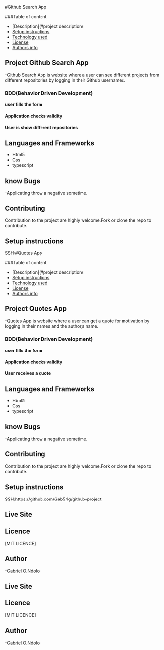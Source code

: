 #Github Search App

###Table of content

- [Description](#project description)
- [Setup instructions](#setup-instructions)
- [Technology used](#language-and-frameworks)
- [License](#license)
- [Authors info](#Author)

## Project Github Search App

-Github Search App is website where a user can see different projects from different repositories by logging in their Github usernames.

### BDD(Behavior Driven Development)

#### user fills the form

#### Application checks validity

#### User is show different repositories

## Languages and Frameworks

- Html5
- Css
- typescript

## know Bugs

-Applicating throw a negative sometime.

## Contributing

Contribution to the project are highly welcome.Fork or clone the repo to contribute.

## Setup instructions

SSH:#Quotes App

###Table of content

- [Description](#project description)
- [Setup instructions](#setup-instructions)
- [Technology used](#language-and-frameworks)
- [License](#license)
- [Authors info](#Author)

## Project Quotes App

-Quotes App is website where a user can get a quote for motivation by logging in their names and the author,s name.

### BDD(Behavior Driven Development)

#### user fills the form

#### Application checks validity

#### User receives a quote

## Languages and Frameworks

- Html5
- Css
- typescript

## know Bugs

-Applicating throw a negative sometime.

## Contributing

Contribution to the project are highly welcome.Fork or clone the repo to contribute.

## Setup instructions

SSH:https://github.com/Geb54g/github-project

## Live Site


## Licence

[MIT LICENCE]

## Author

-[Gabriel O.Ndolo](https://github.com/Geb54g)


## Live Site


## Licence

[MIT LICENCE]

## Author

-[Gabriel O.Ndolo](https://github.com/Geb54g)
